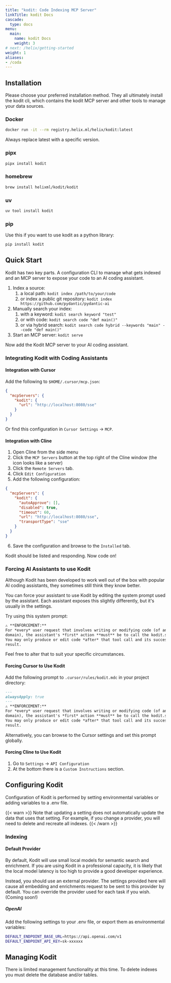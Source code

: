 ```yaml
---
title: "kodit: Code Indexing MCP Server"
linkTitle: kodit Docs
cascade:
  type: docs
menu:
  main:
    name: kodit Docs
    weight: 3
# next: /helix/getting-started
weight: 1
aliases:
- /coda
---
```


## Installation

Please choose your preferred installation method. They all ultimately install the kodit
cli, which contains the kodit MCP server and other tools to manage your data sources.

### Docker

```sh
docker run -it --rm registry.helix.ml/helix/kodit:latest
```

Always replace latest with a specific version.

### pipx

```sh
pipx install kodit
```

### homebrew

```sh
brew install helixml/kodit/kodit
```

### uv

```sh
uv tool install kodit
```

### pip

Use this if you want to use kodit as a python library:

```sh
pip install kodit
```

## Quick Start

Kodit has two key parts. A configuration CLI to manage what gets indexed and an MCP
server to expose your code to an AI coding assistant.

1. Index a source:
    1. a local path: `kodit index /path/to/your/code`
    2. or index a public git repository: `kodit index https://github.com/pydantic/pydantic-ai`
2. Manually search your index:
    1. with a keyword: `kodit search keyword "test"`
    2. or with code: `kodit search code "def main()"`
    3. or via hybrid search:  `kodit search code hybrid --keywords "main" --code "def main()"`
3. Start an MCP server: `kodit serve`

Now add the Kodit MCP server to your AI coding assistant.

### Integrating Kodit with Coding Assistants

#### Integration with Cursor

Add the following to `$HOME/.cursor/mcp.json`:

```json
{
  "mcpServers": {
    "kodit": {
      "url": "http://localhost:8080/sse"
    }
  }
}
```

Or find this configuration in `Cursor Settings` -> `MCP`.

#### Integration with Cline

1. Open Cline from the side menu
2. Click the `MCP Servers` button at the top right of the Cline window (the icon looks
   like a server)
3. Click the `Remote Servers` tab.
4. Click `Edit Configuration`
5. Add the following configuration:

```json
{
  "mcpServers": {
    "kodit": {
      "autoApprove": [],
      "disabled": true,
      "timeout": 60,
      "url": "http://localhost:8080/sse",
      "transportType": "sse"
    }
  }
}
```

6. Save the configuration and browse to the `Installed` tab.

Kodit should be listed and responding. Now code on!

### Forcing AI Assistants to use Kodit

Although Kodit has been developed to work well out of the box with popular AI coding
assistants, they sometimes still think they know better.

You can force your assistant to use Kodit by editing the system prompt used by the
assistant. Each assistant exposes this slightly differently, but it's usually in the
settings.

Try using this system prompt:

```txt
⚠️ **ENFORCEMENT:**
For *every* user request that involves writing or modifying code (of any language or
domain), the assistant's *first* action **must** be to call the kodit.search MCP tool.
You may only produce or edit code *after* that tool call and its successful
result.
```

Feel free to alter that to suit your specific circumstances.

#### Forcing Cursor to Use Kodit

Add the following prompt to `.cursor/rules/kodit.mdc` in your project directory:

```markdown
---
alwaysApply: true
---
⚠️ **ENFORCEMENT:**
For *every* user request that involves writing or modifying code (of any language or
domain), the assistant's *first* action **must** be to call the kodit.search MCP tool.
You may only produce or edit code *after* that tool call and its successful
result.
```

Alternatively, you can browse to the Cursor settings and set this prompt globally.

#### Forcing Cline to Use Kodit

1. Go to `Settings` -> `API Configuration`
2. At the bottom there is a `Custom Instructions` section.

## Configuring Kodit

Configuration of Kodit is performed by setting environmental variables or adding
variables to a .env file.

{{< warn >}}
Note that updating a setting does not automatically update the data that uses that
setting. For example, if you change a provider, you will need to delete and
recreate all indexes.
{{< /warn >}}

### Indexing

#### Default Provider

By default, Kodit will use small local models for semantic search and enrichment. If you
are using Kodit in a professional capacity, it is likely that the local model latency is
too high to provide a good developer experience.

Instead, you should use an external provider. The settings provided here will cause all
embedding and enrichments request to be sent to this provider by default. You can
override the provider used for each task if you wish. (Coming soon!)

##### OpenAI

Add the following settings to your .env file, or export them as environmental variables:

```bash
DEFAULT_ENDPOINT_BASE_URL=https://api.openai.com/v1
DEFAULT_ENDPOINT_API_KEY=sk-xxxxxx
```

## Managing Kodit

There is limited management functionality at this time. To delete indexes you must
delete the database and/or tables.
